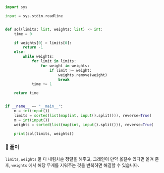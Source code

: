 ```python
import sys

input = sys.stdin.readline


def sol(limits: list, weights: list) -> int:
    time = 0

    if weights[0] > limits[0]:
        return -1
    else:
        while weights:
            for limit in limits:
                for weight in weights:
                    if limit >= weight:
                        weights.remove(weight)
                        break
            time += 1

    return time


if __name__ == "__main__":
    n = int(input())
    limits = sorted(list(map(int, input().split())), reverse=True)
    m = int(input())
    weights = sorted(list(map(int, input().split())), reverse=True)

    print(sol(limits, weights))
```

### 📌 풀이

`limits`, `weights` 둘 다 내림차순 정렬을 해주고, 크레인이 만약 옮길수 있다면 옮겨 준 후, `weights` 에서 해당 무게를 지워주는 것을 반복하면 해결할 수 있습니다.
